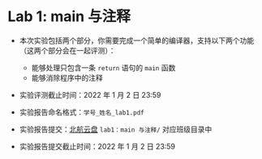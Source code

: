 # Lab 1: main 与注释

- 本次实验包括两个部分，你需要完成一个简单的编译器，支持以下两个功能（这两个部分会在一起评测）：
  - 能够处理只包含一条 `return` 语句的 `main` 函数
  - 能够消除程序中的注释

- 实验评测截止时间：2022 年 1 月 2 日 23:59
- 实验报告命名格式：`学号_姓名_lab1.pdf`
- 实验报告提交：[北航云盘](https://bhpan.buaa.edu.cn:443/link/413EA0802B7A7627A6B5112531C40772) `lab1：main 与注释/` 对应班级目录中
- 实验报告提交截止时间：2022 年 1 月 2 日 23:59
